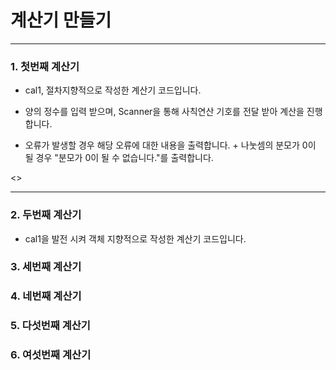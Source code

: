 # 계산기 만들기
- - -
### 1. 첫번째 계산기

* cal1, 절차지향적으로 작성한 계산기 코드입니다.

* 양의 정수를 입력 받으며, Scanner을 통해 사칙연산 기호를 전달 받아 계산을 진행합니다.

* 오류가 발생할 경우 해당 오류에 대한 내용을 출력합니다. + 나눗셈의 분모가 0이 될 경우 "분모가 0이 될 수 없습니다."를 출력합니다.

<>

- - -

### 2. 두번째 계산기

* cal1을 발전 시켜 객체 지향적으로 작성한 계산기 코드입니다.

### 3. 세번째 계산기

### 4. 네번째 계산기

### 5. 다섯번째 계산기

### 6. 여섯번째 계산기

